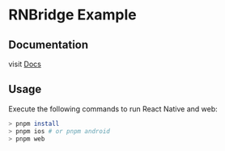 # RNBridge Example

## Documentation
visit [Docs](https://gronxb.github.io/rnbridge)

## Usage
Execute the following commands to run React Native and web:
```sh
> pnpm install
> pnpm ios # or pnpm android
> pnpm web
```